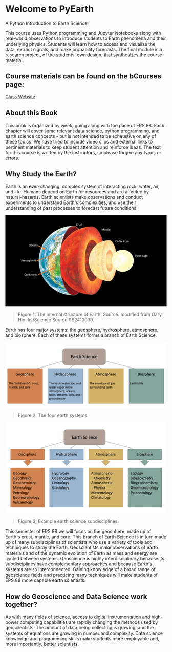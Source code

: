 Welcome to PyEarth
============================
A Python Introduction to Earth Science!

This course uses Python programming and Jupyter Notebooks along with real-world observations to introduce students to Earth phenomena and their underlying physics. Students will learn how to access and visualize the data, extract signals, and make probability forecasts. The final module is a research project, of the students' own design, that synthesizes the course material.

## Course materials can be found on the bCourses page:
[Class Website](https://bcourses.berkeley.edu/courses/1494649)

## About this Book
This book is organized by week, going along with the pace of EPS 88. Each chapter will cover some relevant data science, python programming, and earth science concepts - but is not intended to be exhaustive on any of these topics. We have tried to include video clips and external links to pertinent materials to keep student attention and reinforce ideas. The text for this course is written by the instructors, so please forgive any typos or errors.

## Why Study the Earth?
Earth is an ever-changing, complex system of interacting rock, water, air, and life. Humans depend on Earth for resources and are affected by natural-hazards. Earth scientists make observations and conduct experiments to understand Earth's complexities, and use their understanding of past processes to forecast future conditions.

![The internal structure of Earth](./figures/intro/Earth_structure.png)
>Figure 1: The internal structure of Earth. Source: modified from Gary Hincks/Science Source SS2410099.

Earth has four major systems: the geosphere, hydrosphere, atmosphere, and biosphere. Each of these systems forms a branch of Earth Science.

![Earth science](./figures/intro/Earth_science_spheres_1.png)
>Figure 2: The four earth systems.

![Earth science details](./figures/intro/ES_spheres_detail.png)
>Figure 3: Example earth science subdisciplines.

This semester of EPS 88 we will focus on the geosphere, made up of Earth's crust, mantle, and core. This branch of Earth Science is in turn made up of many subdisciplines of scientists who use a variety of tools and techniques to study the Earth. Geoscientists make observations of earth materials and of the dynamic evolution of Earth as mass and energy are cycled between systems. Geoscience is highly interdisciplinary because its subdisciplines have complementary approaches and because Earth's systems are so interconnected. Gaining knowledge of a broad range of geoscience fields and practicing many techniques will make students of EPS 88 more capable earth scientists.

## How do Geoscience and Data Science work together?
As with many fields of science, access to digital instrumentation and high-power computing capabilities are rapidly changing the methods used by geoscientists. The amount of data being collecting is growing, and the systems of equations are growing in number and complexity. Data science knowledge and programming skills make students more employable and, more importantly, better scientists.
